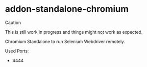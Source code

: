 # addon-standalone-chromium

> [!CAUTION]
> This is still work in progress and things might not work as expected.

Chromium Standalone to run Selenium Webdriver remotely.

Used Ports:
* 4444
